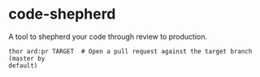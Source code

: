code-shepherd
==============

A tool to shepherd your code through review to production.

```
thor ard:pr TARGET  # Open a pull request against the target branch (master by
default)
```

